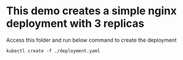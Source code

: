 # This demo creates a simple nginx deployment with 3 replicas

Access this folder and run below command to create the deployment

```
kubectl create -f ./deployment.yaml
```
